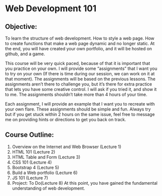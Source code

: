 # Web Development 101

## Objective:
To learn the structure of web development. How to style a web page. How to create functions that make a web page dynamic and no longer static. At the end, you will have created your own portfolio, and it will be hosted on github, and a game.

This course will be very quick paced, because of that it is important that you practice on your own. I will provide some “assignments” that I want you to try on your own (If there is time during our session, we can work on it at that moment). The assignments will be based on the previous lessons. The assignments aren’t there to challenge you, but it’s there for extra practice that lets you have some creative control. I will ask if you tried it, and show it to me. The assignments shouldn’t take more than 4 hours of your time.

Each assignment, I will provide an example that I want you to recreate with your own flare. These assignments should be simple and fun. Always try but if you get stuck within 2 hours on the same issue, feel free to message me on providing hints or directions to get you back on track.

## Course Outline:
1. Overview on the Internet and Web Browser (Lecture 1)
2. HTML 101 (Lecture 2)
3. HTML Table and Form (Lecture 3)
4. CSS 101 (Lecture 4)
5. Bootstrap 4 (Lecture 5)
6. Build a Web portfolio (Lecture 6)
7. JS 101 (Lecture 7)
8. Project: To Do(Lecture 8)
At this point, you have gained the fundamental understanding of web development.

